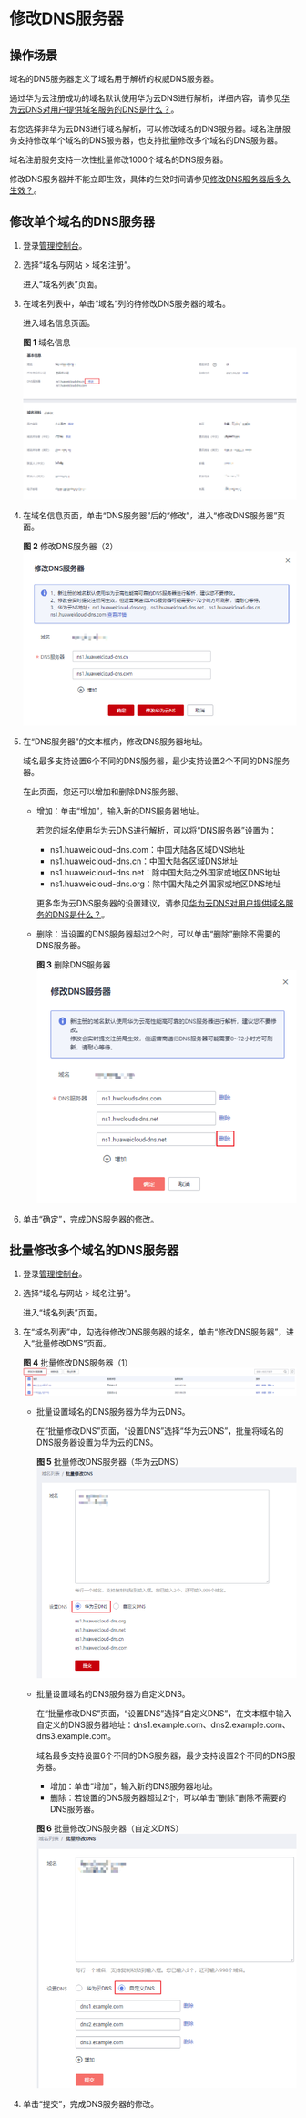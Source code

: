 # 修改DNS服务器<a name="domain_ug_330005"></a>

## 操作场景<a name="section64101024183916"></a>

域名的DNS服务器定义了域名用于解析的权威DNS服务器。

通过华为云注册成功的域名默认使用华为云DNS进行解析，详细内容，请参见[华为云DNS对用户提供域名服务的DNS是什么？](https://support.huaweicloud.com/dns_faq/dns_faq_012.html)。

若您选择非华为云DNS进行域名解析，可以修改域名的DNS服务器。域名注册服务支持修改单个域名的DNS服务器，也支持批量修改多个域名的DNS服务器。

域名注册服务支持一次性批量修改1000个域名的DNS服务器。

修改DNS服务器并不能立即生效，具体的生效时间请参见[修改DNS服务器后多久生效？](https://support.huaweicloud.com/dns_faq/dns_faq_140305.html)。

## 修改单个域名的DNS服务器<a name="section14590151185717"></a>

1.  登录[管理控制台](https://auth.huaweicloud.com/authui/login.html?locale=zh-cn#/login)。
2.  选择“域名与网站 \> 域名注册”。

    进入“域名列表”页面。

3.  在域名列表中，单击“域名”列的待修改DNS服务器的域名。

    进入域名信息页面。

    **图 1**  域名信息<a name="fig859011110578"></a>  
    ![](figures/域名信息-6.png "域名信息-6")

4.  在域名信息页面，单击“DNS服务器”后的“修改”，进入“修改DNS服务器”页面。

    **图 2**  修改DNS服务器（2）<a name="fig459091165712"></a>  
    ![](figures/修改DNS服务器（2）.png "修改DNS服务器（2）")

5.  在“DNS服务器”的文本框内，修改DNS服务器地址。

    域名最多支持设置6个不同的DNS服务器，最少支持设置2个不同的DNS服务器。

    在此页面，您还可以增加和删除DNS服务器。

    -   增加：单击“增加”，输入新的DNS服务器地址。

        若您的域名使用华为云DNS进行解析，可以将“DNS服务器”设置为：

        -   ns1.huaweicloud-dns.com：中国大陆各区域DNS地址
        -   ns1.huaweicloud-dns.cn：中国大陆各区域DNS地址
        -   ns1.huaweicloud-dns.net：除中国大陆之外国家或地区DNS地址
        -   ns1.huaweicloud-dns.org：除中国大陆之外国家或地区DNS地址

        更多华为云DNS服务器的设置建议，请参见[华为云DNS对用户提供域名服务的DNS是什么？](https://support.huaweicloud.com/dns_faq/dns_faq_012.html)。

    -   删除：当设置的DNS服务器超过2个时，可以单击“删除”删除不需要的DNS服务器。

        **图 3**  删除DNS服务器<a name="fig07631327155817"></a>  
        ![](figures/删除DNS服务器.png "删除DNS服务器")

6.  单击“确定”，完成DNS服务器的修改。

## 批量修改多个域名的DNS服务器<a name="section17839123743915"></a>

1.  登录[管理控制台](https://auth.huaweicloud.com/authui/login.html?locale=zh-cn#/login)。
2.  选择“域名与网站 \> 域名注册”。

    进入“域名列表”页面。

3.  在“域名列表”中，勾选待修改DNS服务器的域名，单击“修改DNS服务器”，进入“批量修改DNS”页面。

    **图 4**  批量修改DNS服务器（1）<a name="fig11131153218176"></a>  
    ![](figures/批量修改DNS服务器（1）.png "批量修改DNS服务器（1）")

    -   批量设置域名的DNS服务器为华为云DNS。

        在“批量修改DNS”页面，“设置DNS”选择“华为云DNS”，批量将域名的DNS服务器设置为华为云的DNS。

        **图 5**  批量修改DNS服务器（华为云DNS）<a name="fig439810211162"></a>  
        ![](figures/批量修改DNS服务器（华为云DNS）.png "批量修改DNS服务器（华为云DNS）")

    -   批量设置域名的DNS服务器为自定义DNS。

        在“批量修改DNS”页面，“设置DNS”选择“自定义DNS”，在文本框中输入自定义的DNS服务器地址：dns1.example.com、dns2.example.com、dns3.example.com。

        域名最多支持设置6个不同的DNS服务器，最少支持设置2个不同的DNS服务器。

        -   增加：单击“增加”，输入新的DNS服务器地址。
        -   删除：若设置的DNS服务器超过2个，可以单击“删除”删除不需要的DNS服务器。

        **图 6**  批量修改DNS服务器（自定义DNS）<a name="fig1620451318206"></a>  
        ![](figures/批量修改DNS服务器（自定义DNS）.png "批量修改DNS服务器（自定义DNS）")

4.  单击“提交”，完成DNS服务器的修改。

